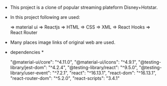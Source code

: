 

 * This project is a clone of popular streaming plateform Disney+Hotstar.

 * In this project following are used:

    => material ui 
    => Reactjs
    => HTML
    => CSS
    => XML
    => React Hooks
    => React Router
    

* Many places image links of original web are used.


* dependencies *

    "@material-ui/core": "^4.11.0",
    "@material-ui/icons": "^4.9.1",
    "@testing-library/jest-dom": "^4.2.4",
    "@testing-library/react": "^9.5.0",
    "@testing-library/user-event": "^7.2.1",
    "react": "^16.13.1",
    "react-dom": "^16.13.1",
    "react-router-dom": "^5.2.0",
    "react-scripts": "3.4.1"
  